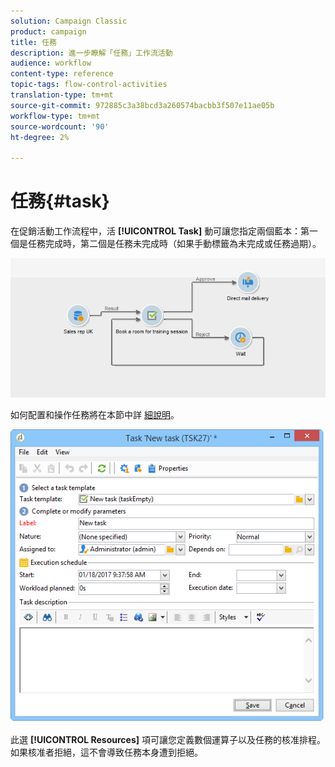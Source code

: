 ```yaml
---
solution: Campaign Classic
product: campaign
title: 任務
description: 進一步瞭解「任務」工作流活動
audience: workflow
content-type: reference
topic-tags: flow-control-activities
translation-type: tm+mt
source-git-commit: 972885c3a38bcd3a260574bacbb3f507e11ae05b
workflow-type: tm+mt
source-wordcount: '90'
ht-degree: 2%

---
```



# 任務{#task}

在促銷活動工作流程中，活 **[!UICONTROL Task]** 動可讓您指定兩個藍本：第一個是任務完成時，第二個是任務未完成時（如果手動標籤為未完成或任務過期）。

![](assets/mrm_task_in_workflow.png)

如何配置和操作任務將在本節中詳 [細說明](../../campaign/using/creating-and-managing-tasks.md)。

![](assets/wkf_task_activity.png)

此選 **[!UICONTROL Resources]** 項可讓您定義數個運算子以及任務的核准排程。 如果核准者拒絕，這不會導致任務本身遭到拒絕。
